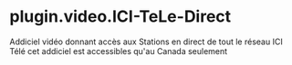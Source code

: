 # plugin.video.ICI-TeLe-Direct
Addiciel vidéo donnant accès aux Stations en direct de tout le réseau ICI Télé 
cet addiciel est accessibles qu'au Canada seulement
